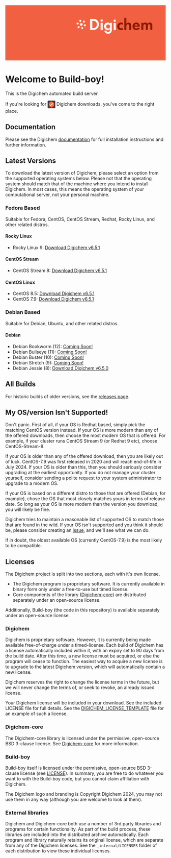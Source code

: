 <img src="Banner.png" alt="Banner" />

# Welcome to Build-boy!

This is the Digichem automated build server.

If you're looking for <img src="Logo.png" alt="Banner" height=24 valign=middle /> Digichem downloads, you've come to the right place.

## Documentation

Please see the Digichem [documentation](https://doc.digi-chem.co.uk) for full installation instructions and further information.

## Latest Versions

To download the latest version of Digichem, please select an option from the supported operating systems below.
Please not that the operating system should match that of the machine where you intend to install Digichem.
In most cases, this means the operating system of your computational server, not your personal machine.

### Fedora Based

Suitable for Fedora, CentOS, CentOS Stream, Redhat, Rocky Linux, and other related distros.

#### Rocky Linux
- Rocky Linux 9: <!-- Rocky-Linux-9 --> [Download Digichem v6.5.1](https://github.com/Digichem-Project/build-boy/releases/download/6.5.1-Rocky-Linux-9/digichem.6.5.1.Rocky-Linux-9.tar.gz)

#### CentOS Stream
- CentOS Stream 8: <!-- CentOS-Stream-8 --> [Download Digichem v6.5.1](https://github.com/Digichem-Project/build-boy/releases/download/6.5.1-CentOS-Stream-8/digichem.6.5.1.CentOS-Stream-8.tar.gz)

#### CentOS Linux
- CentOS 8.5: <!-- CentOS-8.5 --> [Download Digichem v6.5.1](https://github.com/Digichem-Project/build-boy/releases/download/6.5.1-CentOS-8.5/digichem.6.5.1.CentOS-8.5.tar.gz)
- CentOS 7.9: <!-- CentOS-7.9 --> [Download Digichem v6.5.1](https://github.com/Digichem-Project/build-boy/releases/download/6.5.1-CentOS-7.9/digichem.6.5.1.CentOS-7.9.tar.gz)

### Debian Based

Suitable for Debian, Ubuntu, and other related distros.

#### Debian
- Debian Bookworm (12): <!-- Debian-Bookworm --> [Coming Soon!](https://github.com/Digichem-Project/build-boy/releases)
- Debian Bullseye (11): <!-- Debian-Bullseye --> [Coming Soon!](https://github.com/Digichem-Project/build-boy/releases)
- Debian Buster (10): <!-- Debian-Buster --> [Coming Soon!](https://github.com/Digichem-Project/build-boy/releases)
- Debian Stretch (9): <!-- Debian-Stretch --> [Coming Soon!](https://github.com/Digichem-Project/build-boy/releases)
- Debian Jessie (8): <!-- Debian-Jessie --> [Download Digichem v6.5.0](https://github.com/Digichem-Project/build-boy/releases/download/6.5.0-Debian-Jessie/digichem.6.5.0.Debian-Jessie.tar.gz)

## All Builds

For historic builds of older versions, see the [releases page](https://github.com/Digichem-Project/build-boy/releases).

## My OS/version Isn't Supported!

Don't panic. First of all, if your OS is Redhat based, simply pick the matching CentOS version instead.
If your OS is more modern than any of the offered downloads, then choose the most modern OS that is offered.
For example, if your cluster runs CentOS Stream 9 (or Redhat 9 etc), choose CentOS-Stream-8.

If your OS is older than any of the offered download, then you are likely out of luck. CentOS-7.9 was first
released in 2020 and will reach end-of-life in July 2024. If your OS is older than this, then you should
seriously consider upgrading at the earliest opportunity. If you do not manage your cluster yourself,
consider sending a polite request to your system administrator to upgrade to a modern OS.

If your OS is based on a different distro to those that are offered (Debian, for example), chose the OS
that most closely matches yours in terms of release date. So long as your OS is more modern than the 
version you download, you will likely be fine.

Digichem tries to maintain a reasonable list of supported OS to match those that are found in the wild.
If your OS isn't supported and you think it should be, please consider creating an
[issue](https://github.com/Digichem-Project/build-boy/issues), and we'll see what we can do.

If in doubt, the oldest available OS (currently CentOS-7.9) is the most likely to be compatible.

## Licenses

The Digichem project is split into two sections, each with it's own license.
 - The Digichem program is proprietary software. It is currently available in binary form only under a free-to-use but timed license. 
 - Core components of the library ([Digichem-core](https://github.com/Digichem-Project/digichem-core)) are distributed separately under an open-source license.

Additionally, Build-boy (the code in this repository) is available separately under an open-source license.

### Digichem

Digichem is proprietary software. However, it is currently being made available free-of-charge under a timed-license.
Each build of Digichem has a license automatically included within it, with an expiry set to
90 days from the build date. After this time, a new license must be acquired, or else the 
program will cease to function. The easiest way to acquire a new license is to upgrade to the
latest Digichem version, which will automatically contain a new license.

Digichem reserves the right to change the license terms in the future, but we will never change the terms of, or seek to revoke,
an already issued license.

Your Digichem license will be included in your download. See the included LICENSE file for full details.
See the [DIGICHEM_LICENSE_TEMPLATE](DIGICHEM_LICENSE_TEMPLATE.md) file for an example of such a license.

### Digichem-core

The Digichem-core library is licensed under the permissive, open-source BSD 3-clause license.
See [Digichem-core](https://github.com/Digichem-Project/digichem-core) for more information.

### Build-boy

Build-boy itself is licensed under the permissive, open-source BSD 3-clause license (see [LICENSE](LICENSE)).
In summary, you are free to do whatever you want to with the Build-boy code, but you cannot claim
affiliation with Digichem.

The Digichem logo and branding is Copyright Digichem 2024, you may not use them in any way (although you are welcome to look at them).

### External libraries

Digichem and Digichem-core both use a number of 3rd party libraries and programs for certain functionality.
As part of the build process, these libraries are included into the distributed archive automatically.
Each program and library naturally retains its original license, which are separate from any of the Digichem licenses.
See the `_internal/LICENSES` folder of each distribution to view these individual licenses.
